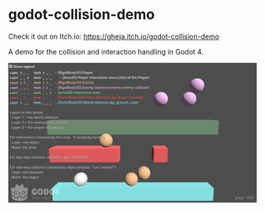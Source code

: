 # godot-collision-demo

Check it out on Itch.io: https://gheja.itch.io/godot-collision-demo

A demo for the collision and interaction handling in Godot 4.

![A screenshot of godot-collision-demo](screenshot_1.jpg)
